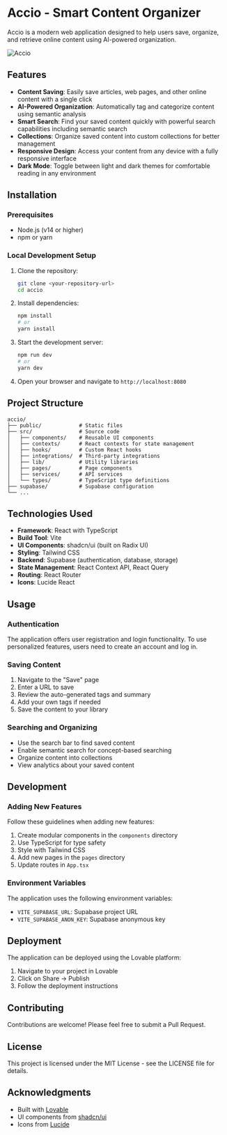 
# Accio - Smart Content Organizer

Accio is a modern web application designed to help users save, organize, and retrieve online content using AI-powered organization.

![Accio](https://lovable.dev/opengraph-image-p98pqg.png)

## Features

- **Content Saving**: Easily save articles, web pages, and other online content with a single click
- **AI-Powered Organization**: Automatically tag and categorize content using semantic analysis
- **Smart Search**: Find your saved content quickly with powerful search capabilities including semantic search
- **Collections**: Organize saved content into custom collections for better management
- **Responsive Design**: Access your content from any device with a fully responsive interface
- **Dark Mode**: Toggle between light and dark themes for comfortable reading in any environment

## Installation

### Prerequisites

- Node.js (v14 or higher)
- npm or yarn

### Local Development Setup

1. Clone the repository:
   ```bash
   git clone <your-repository-url>
   cd accio
   ```

2. Install dependencies:
   ```bash
   npm install
   # or
   yarn install
   ```

3. Start the development server:
   ```bash
   npm run dev
   # or
   yarn dev
   ```

4. Open your browser and navigate to `http://localhost:8080`

## Project Structure

```
accio/
├── public/            # Static files
├── src/               # Source code
│   ├── components/    # Reusable UI components
│   ├── contexts/      # React contexts for state management
│   ├── hooks/         # Custom React hooks
│   ├── integrations/  # Third-party integrations
│   ├── lib/           # Utility libraries
│   ├── pages/         # Page components
│   ├── services/      # API services
│   └── types/         # TypeScript type definitions
├── supabase/          # Supabase configuration
└── ...
```

## Technologies Used

- **Framework**: React with TypeScript
- **Build Tool**: Vite
- **UI Components**: shadcn/ui (built on Radix UI)
- **Styling**: Tailwind CSS
- **Backend**: Supabase (authentication, database, storage)
- **State Management**: React Context API, React Query
- **Routing**: React Router
- **Icons**: Lucide React

## Usage

### Authentication

The application offers user registration and login functionality. To use personalized features, users need to create an account and log in.

### Saving Content

1. Navigate to the "Save" page
2. Enter a URL to save
3. Review the auto-generated tags and summary
4. Add your own tags if needed
5. Save the content to your library

### Searching and Organizing

- Use the search bar to find saved content
- Enable semantic search for concept-based searching
- Organize content into collections
- View analytics about your saved content

## Development

### Adding New Features

Follow these guidelines when adding new features:

1. Create modular components in the `components` directory
2. Use TypeScript for type safety
3. Style with Tailwind CSS
4. Add new pages in the `pages` directory
5. Update routes in `App.tsx`

### Environment Variables

The application uses the following environment variables:

- `VITE_SUPABASE_URL`: Supabase project URL
- `VITE_SUPABASE_ANON_KEY`: Supabase anonymous key

## Deployment

The application can be deployed using the Lovable platform:

1. Navigate to your project in Lovable
2. Click on Share -> Publish
3. Follow the deployment instructions

## Contributing

Contributions are welcome! Please feel free to submit a Pull Request.

## License

This project is licensed under the MIT License - see the LICENSE file for details.

## Acknowledgments

- Built with [Lovable](https://lovable.dev)
- UI components from [shadcn/ui](https://ui.shadcn.com/)
- Icons from [Lucide](https://lucide.dev/)
